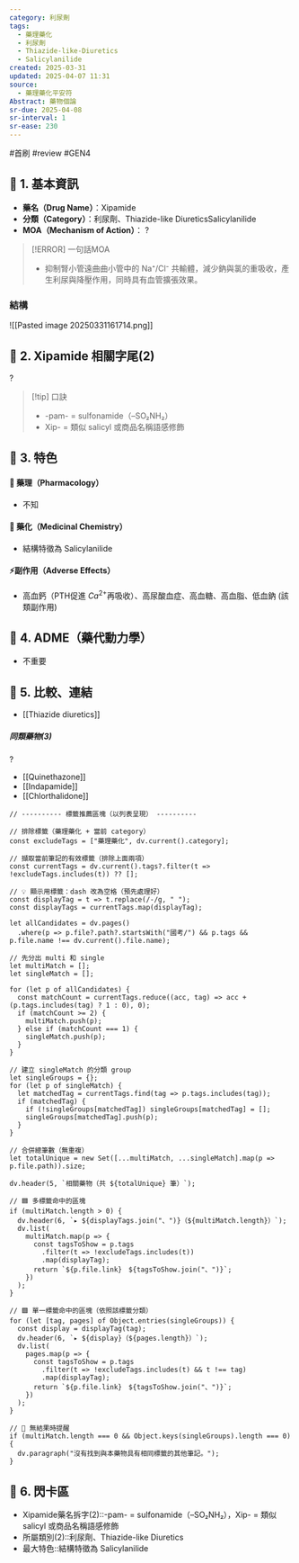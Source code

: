 ```yaml
---
category: 利尿劑
tags:
  - 藥理藥化
  - 利尿劑
  - Thiazide-like-Diuretics
  - Salicylanilide
created: 2025-03-31
updated: 2025-04-07 11:31
source:
  - 藥理藥化平安符
Abstract: 藥物個論
sr-due: 2025-04-08
sr-interval: 1
sr-ease: 230
---
```


#首刷 #review #GEN4

## 🔹 1. 基本資訊
- **藥名（Drug Name）**：Xipamide
- **分類（Category）**：利尿劑、Thiazide-like DiureticsSalicylanilide
- **MOA（Mechanism of Action）**：
?
> [!ERROR] 一句話MOA
> - 抑制腎小管遠曲曲小管中的 Na⁺/Cl⁻ 共輸體，減少鈉與氯的重吸收，產生利尿與降壓作用，同時具有血管擴張效果。


### 結構
![[Pasted image 20250331161714.png]]



## 🔹 2. Xipamide 相關字尾(2)
?
> [!tip] 口訣
> - -pam- = sulfonamide（–SO₂NH₂）
> - Xip- = 類似 salicyl 或商品名稱語感修飾

## 🔹 3. 特色
#### 🧪 藥理（Pharmacology）
- 不知


#### 🧬 藥化（Medicinal Chemistry）
- 結構特徵為 Salicylanilide



#### ⚡副作用（Adverse Effects）


- 高血鈣（PTH促進 $Ca^{2+}$再吸收）、高尿酸血症、高血糖、高血脂、低血鈉 (該類副作用)

## 🔹 4. ADME（藥代動力學）
 - 不重要
## 🔹 5. 比較、連結

- [[Thiazide diuretics]]

##### 同類藥物(3)
?
- [[Quinethazone]]
- [[Indapamide]]
- [[Chlorthalidone]]





```dataviewjs
// ---------- 標籤推薦區塊（以列表呈現） ----------

// 排除標籤（藥理藥化 + 當前 category）
const excludeTags = ["藥理藥化", dv.current().category];

// 擷取當前筆記的有效標籤（排除上面兩項）
const currentTags = dv.current().tags?.filter(t => !excludeTags.includes(t)) ?? [];

// 💡 顯示用標籤：dash 改為空格（預先處理好）
const displayTag = t => t.replace(/-/g, " ");
const displayTags = currentTags.map(displayTag);

let allCandidates = dv.pages()
  .where(p => p.file?.path?.startsWith("國考/") && p.tags && p.file.name !== dv.current().file.name);

// 先分出 multi 和 single
let multiMatch = [];
let singleMatch = [];

for (let p of allCandidates) {
  const matchCount = currentTags.reduce((acc, tag) => acc + (p.tags.includes(tag) ? 1 : 0), 0);
  if (matchCount >= 2) {
    multiMatch.push(p);
  } else if (matchCount === 1) {
    singleMatch.push(p);
  }
}

// 建立 singleMatch 的分類 group
let singleGroups = {};
for (let p of singleMatch) {
  let matchedTag = currentTags.find(tag => p.tags.includes(tag));
  if (matchedTag) {
    if (!singleGroups[matchedTag]) singleGroups[matchedTag] = [];
    singleGroups[matchedTag].push(p);
  }
}

// 合併總筆數（無重複）
let totalUnique = new Set([...multiMatch, ...singleMatch].map(p => p.file.path)).size;

dv.header(5, `相關藥物（共 ${totalUnique} 筆）`);

// 🟦 多標籤命中的區塊
if (multiMatch.length > 0) {
  dv.header(6, `▸ ${displayTags.join("、")}（${multiMatch.length}）`);
  dv.list(
    multiMatch.map(p => {
      const tagsToShow = p.tags
        .filter(t => !excludeTags.includes(t))
        .map(displayTag);
      return `${p.file.link}　${tagsToShow.join("、")}`;
    })
  );
}

// 🟩 單一標籤命中的區塊（依照該標籤分類）
for (let [tag, pages] of Object.entries(singleGroups)) {
  const display = displayTag(tag);
  dv.header(6, `▸ ${display}（${pages.length}）`);
  dv.list(
    pages.map(p => {
      const tagsToShow = p.tags
        .filter(t => !excludeTags.includes(t) && t !== tag)
        .map(displayTag);
      return `${p.file.link}　${tagsToShow.join("、")}`;
    })
  );
}

// 🔕 無結果時提醒
if (multiMatch.length === 0 && Object.keys(singleGroups).length === 0) {
  dv.paragraph("沒有找到與本藥物具有相同標籤的其他筆記。");
}

```




## 🔹 6. 閃卡區

- Xipamide藥名拆字(2)::-pam- = sulfonamide（–SO₂NH₂），Xip- = 類似 salicyl 或商品名稱語感修飾
- 所屬類別(2)::利尿劑、Thiazide-like Diuretics
- 最大特色::結構特徵為 Salicylanilide
